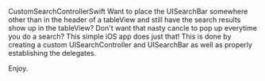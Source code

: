 CustomSearchControllerSwift
Want to place the UISearchBar somewhere other than in the header of a tableView and still have the search results show up in the tableView? Don't want that nasty cancle to pop up everytime you do a search? This simple iOS app does just that! This is done by creating a custom UISearchController and UISearchBar as well as properly establishing the delegates.

Enjoy.
